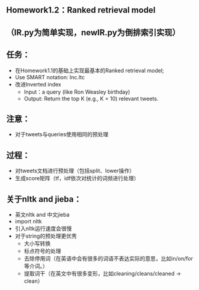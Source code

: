 ## Homework1.2：Ranked retrieval model 

（IR.py为简单实现，newIR.py为倒排索引实现）
---
## 任务：
- 在Homework1.1的基础上实现最基本的Ranked retrieval model;
- Use SMART notation: lnc.ltc 
- 改进Inverted index
   + Input：a query (like Ron Weasley birthday) 
   + Output: Return the top K (e.g., K = 10) relevant tweets. 
## 注意：
- 对于tweets与queries使用相同的预处理
## 过程：
- 对tweets文档进行预处理（包括split、lower操作）
- 生成score矩阵（tf，idf依次对统计的词频进行处理）
## 关于nltk and jieba：
- 英文nltk and 中文jieba
- import nltk
- 引入nltk运行速度会很慢
- 对于string的预处理更优秀
   + 大小写转换
   + 标点符号的处理
   + 去除停用词（在英语中会有很多的词语不表达实际的意思，比如in/on/for等介词。）
   + 提取词干（在英文中有很多变形，比如cleaning/cleans/cleaned -> clean）

